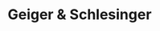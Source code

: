 ---
title: "Geiger & Schlesinger"
url: /ostfildern/geiger-und-schlesinger/
shop: Raumausstattung
---